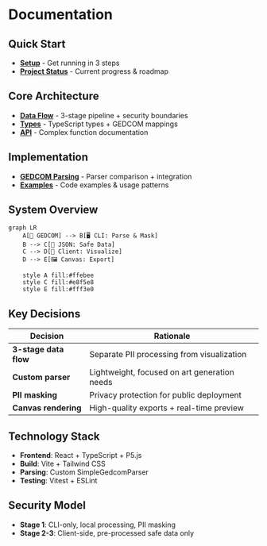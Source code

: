 # Documentation

## Quick Start

- **[Setup](../readme.md#-development-setup)** - Get running in 3 steps
- **[Project Status](../project.md)** - Current progress & roadmap

## Core Architecture

- **[Data Flow](data-flow.md)** - 3-stage pipeline + security boundaries
- **[Types](types.md)** - TypeScript types + GEDCOM mappings
- **[API](api.md)** - Complex function documentation

## Implementation

- **[GEDCOM Parsing](gedcom-parsing.md)** - Parser comparison + integration
- **[Examples](examples/)** - Code examples & usage patterns

## System Overview

```mermaid
graph LR
    A[📁 GEDCOM] --> B[🖥️ CLI: Parse & Mask]
    B --> C[💾 JSON: Safe Data]
    C --> D[🎨 Client: Visualize]
    D --> E[🖼️ Canvas: Export]

    style A fill:#ffebee
    style C fill:#e8f5e8
    style E fill:#fff3e0
```

## Key Decisions

| Decision              | Rationale                                    |
| --------------------- | -------------------------------------------- |
| **3-stage data flow** | Separate PII processing from visualization   |
| **Custom parser**     | Lightweight, focused on art generation needs |
| **PII masking**       | Privacy protection for public deployment     |
| **Canvas rendering**  | High-quality exports + real-time preview     |

## Technology Stack

- **Frontend**: React + TypeScript + P5.js
- **Build**: Vite + Tailwind CSS
- **Parsing**: Custom SimpleGedcomParser
- **Testing**: Vitest + ESLint

## Security Model

- **Stage 1**: CLI-only, local processing, PII masking
- **Stage 2-3**: Client-side, pre-processed safe data only
